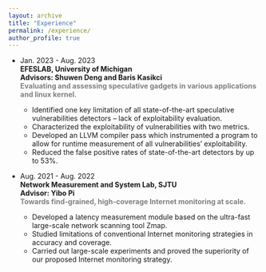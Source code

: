 ```yaml
---
layout: archive
title: "Experience"
permalink: /experience/
author_profile: true
---
```


- Jan. 2023 - Aug. 2023  
  **EFESLAB, University of Michigan**  
  **Advisors: Shuwen Deng and Baris Kasikci**  
  <span style="color: gray; font-weight: bold;">Evaluating and assessing speculative gadgets in various applications and linux kernel.</span>  
  - Identified one key limitation of all state-of-the-art speculative vulnerabilities detectors – lack of exploitability evaluation.  
  - Characterized the exploitability of vulnerabilities with two metrics.  
  - Developed an LLVM compiler pass which instrumented a program to allow for runtime measurement of all vulnerabilities’ exploitability.  
  - Reduced the false positive rates of state-of-the-art detectors by up to 53%.

- Aug. 2021 - Aug. 2022  
  **Network Measurement and System Lab, SJTU**  
  **Advisor: Yibo Pi**  
  <span style="color: gray; font-weight: bold;">Towards find-grained, high-coverage Internet monitoring at scale.</span>  
  - Developed a latency measurement module based on the ultra-fast large-scale network scanning tool Zmap.  
  - Studied limitations of conventional Internet monitoring strategies in accuracy and coverage.  
  - Carried out large-scale experiments and proved the superiority of our proposed Internet monitoring strategy.

